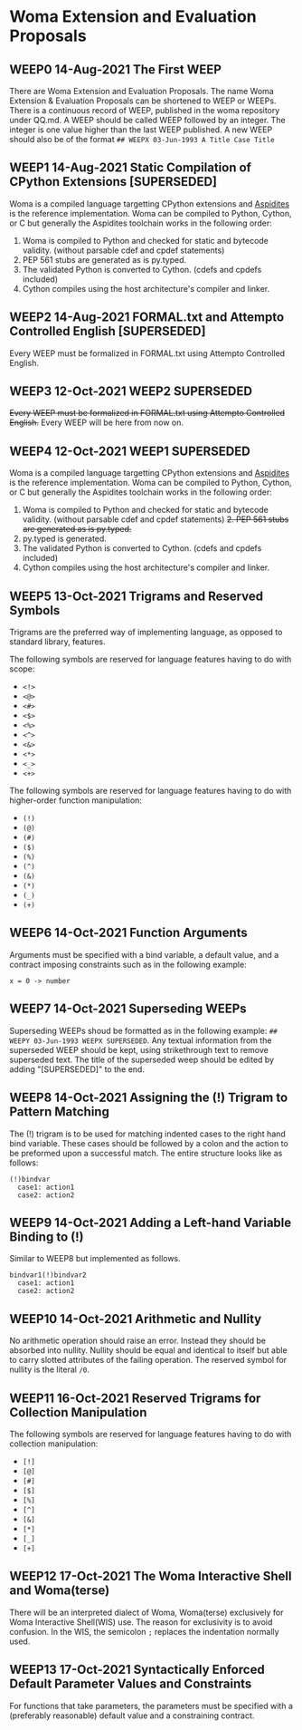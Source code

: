 # Woma Extension and Evaluation Proposals

## WEEP0 14-Aug-2021 The First WEEP
There are Woma Extension and Evaluation Proposals. The name Woma Extension & Evaluation Proposals can be shortened to WEEP or WEEPs. There is a continuous record of WEEP, published in the woma repository under QQ.md. A WEEP should be called WEEP followed by an integer. The integer is one value higher than the last WEEP published.
A new WEEP should also be of the format `## WEEPX 03-Jun-1993 A Title Case Title`

## WEEP1 14-Aug-2021 Static Compilation of CPython Extensions [SUPERSEDED]
Woma is a compiled language targetting CPython extensions and [Aspidites](https://github.com/rjdbcm/Aspidites) is the reference implementation.
Woma can be compiled to Python, Cython, or C but generally the Aspidites toolchain works in the following order:
1. Woma is compiled to Python and checked for static and bytecode validity. (without parsable cdef and cpdef statements)
2. PEP 561 stubs are generated as is py.typed.
3. The validated Python is converted to Cython. (cdefs and cpdefs included)
4. Cython compiles using the host architecture's compiler and linker.

## WEEP2 14-Aug-2021 FORMAL.txt and Attempto Controlled English [SUPERSEDED]
Every WEEP must be formalized in FORMAL.txt using Attempto Controlled English.

## WEEP3 12-Oct-2021 WEEP2 SUPERSEDED
~~Every WEEP must be formalized in FORMAL.txt using Attempto Controlled English.~~
Every WEEP will be here from now on.

## WEEP4 12-Oct-2021 WEEP1 SUPERSEDED
Woma is a compiled language targetting CPython extensions and [Aspidites](https://github.com/rjdbcm/Aspidites) is the reference implementation.
Woma can be compiled to Python, Cython, or C but generally the Aspidites toolchain works in the following order:
1. Woma is compiled to Python and checked for static and bytecode validity. (without parsable cdef and cpdef statements)
~~2. PEP 561 stubs are generated as is py.typed.~~
2. py.typed is generated.
3. The validated Python is converted to Cython. (cdefs and cpdefs included)
4. Cython compiles using the host architecture's compiler and linker.

## WEEP5 13-Oct-2021 Trigrams and Reserved Symbols
Trigrams are the preferred way of implementing language, as opposed to standard library, features. 

The following symbols are reserved for language features having to do with scope:
- `<!>`
- `<@>`
- `<#>`
- `<$>`
- `<%>`
- `<^>`
- `<&>`
- `<*>`
- `<_>`
- `<+>`

The following symbols are reserved for language features having to do with higher-order function manipulation:
- `(!)`
- `(@)`
- `(#)`
- `($)`
- `(%)`
- `(^)`
- `(&)`
- `(*)`
- `(_)`
- `(+)`

## WEEP6 14-Oct-2021 Function Arguments
Arguments must be specified with a bind variable, a default value, and a contract imposing constraints such as in the following example:
```
x = 0 -> number
```

## WEEP7 14-Oct-2021 Superseding WEEPs
Superseding WEEPs shoud be formatted as in the following example: `## WEEPY 03-Jun-1993 WEEPX SUPERSEDED`. Any textual information from the superseded WEEP should be kept, using strikethrough text to remove superseded text. The title of the superseded weep should be edited by adding "[SUPERSEDED]" to the end.

## WEEP8 14-Oct-2021 Assigning the (!) Trigram to Pattern Matching
The (!) trigram is to be used for matching indented cases to the right hand bind variable. These cases should be followed by a colon and the action to be preformed upon a successful match. The entire structure looks like as follows:

```
(!)bindvar
  case1: action1
  case2: action2
```

## WEEP9 14-Oct-2021 Adding a Left-hand Variable Binding to (!)
Similar to WEEP8 but implemented as follows.
```
bindvar1(!)bindvar2
  case1: action1
  case2: action2
```

## WEEP10 14-Oct-2021 Arithmetic and Nullity
No arithmetic operation should raise an error. Instead they should be absorbed into nullity. Nullity should be equal and identical to itself but able to carry slotted attributes of the failing operation. The reserved symbol for nullity is the literal ``/0``.

## WEEP11 16-Oct-2021 Reserved Trigrams for Collection Manipulation
The following symbols are reserved for language features having to do with collection manipulation:
- `[!]`
- `[@]`
- `[#]`
- `[$]`
- `[%]`
- `[^]`
- `[&]`
- `[*]`
- `[_]`
- `[+]`

## WEEP12 17-Oct-2021 The Woma Interactive Shell and Woma(terse)
There will be an interpreted dialect of Woma, Woma(terse) exclusively for Woma Interactive Shell(WIS) use. The reason for exclusivity is to avoid confusion. In the WIS, the semicolon ``;`` replaces the indentation normally used.

## WEEP13 17-Oct-2021 Syntactically Enforced Default Parameter Values and Constraints
For functions that take parameters, the parameters must be specified with a (preferably reasonable) default value and a constraining contract.
